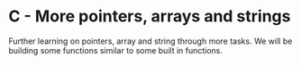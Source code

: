 # C - More pointers, arrays and strings
Further learning on pointers, array and string through more tasks.
We will be building some functions similar to some built in functions.


